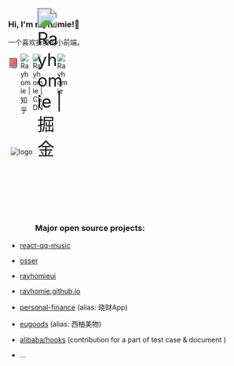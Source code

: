 ### Hi, I'm rayhomie!👋

一个喜欢折腾的小前端。

<div> 
  <a target="_blank" href="https://rayhomie.gitee.io/rayhomieblog/" style="display: inline-flex;">
    <img align="left" alt="Rayhomie | 笔记 " width="21px" src="https://raw.githubusercontent.com/Rain120/rain120/master/assets/note.svg" />
  </a>
  <a target="_blank" href="https://www.zhihu.com/people/rayhomie" style="display: inline-flex;">
    <img align="left" alt="Rayhomie | 知乎 " width="21px" src="https://static.zhihu.com/heifetz/favicon.ico" />
  </a>
  <a target="_blank" href="https://blog.csdn.net/weixin_45221036" style="display: inline-flex;">
    <img align="left" alt="Rayhomie | CSDN " width="21px" src="https://g.csdnimg.cn/static/logo/favicon32.ico" />
  </a>
  <a target="_blank" href="https://juejin.cn/user/4195392104432984" style="display: inline-flex;">
    <img align="left" alt="Rayhomie | 掘金 " width="21px" style="transform: scale(2.5);" src="https://lf3-cdn-tos.bytescm.com/obj/static/xitu_juejin_web//static/favicons/favicon-32x32.png" />
  </a>
  <a target="_blank" href="https://codesandbox.io/u/rayhomie" style="display: inline-flex;">
    <img align="left" alt="Rayhomie" | CodeSandbox" width="24px" src="https://codesandbox.io/favicon.ico" />
  </a>
</div>

<br /><br />
                                                                                                         
<img src="https://github-readme-stats.vercel.app/api?username=rayhomie&show_icons=true" alt="logo" height="160" align="left" style="display:block; margin: 5px; margin-bottom: 20px;" /> 

<br /><br /><br /><br /><br /><br /><br /><br />

### Major open source projects:

- [react-qq-music](https://github.com/rayhomie/react-qq-music)

- [osser](https://github.com/rayhomie/osser)

- [rayhomieui](https://github.com/rayhomie/rayhomieui)

- [rayhomie.github.io](https://rayhomie.gitee.io/rayhomieblog/)

- [personal-finance](https://github.com/rayhomie/personal-finance) (alias: 晓财App)

- [eugoods](https://github.com/rayhomie/Eugoods) (alias: 西柚美物)

- [alibaba/hooks](https://github.com/alibaba/hooks) (contribution for a part of test case & document )

- ...


